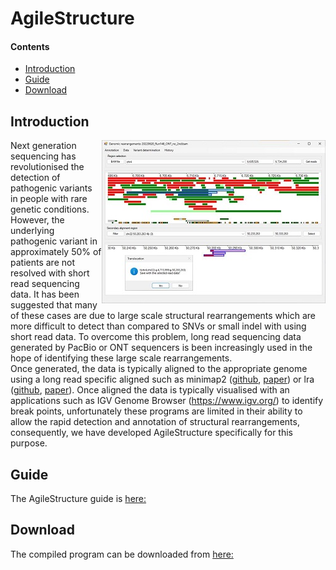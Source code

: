 # AgileStructure

#### Contents
- [Introduction](#Introduction)
- [Guide](guide)
- [Download](program)

## Introduction

<img align="right" src="introFigure.jpg">

Next generation sequencing has revolutionised the detection of pathogenic variants in people with rare genetic conditions. However, the underlying pathogenic variant in approximately 50% of patients are not resolved with short read sequencing data. It has been suggested that many of these cases are due to large scale structural rearrangements which are more difficult to detect than compared to SNVs or small indel with using short read data. To overcome this problem, long read sequencing data generated by PacBio or ONT sequencers is been increasingly used in the hope of identifying these large scale rearrangements.  
Once generated, the data is typically aligned to the appropriate genome using a long read specific aligned such as minimap2 ([github](https://github.com/lh3/minimap2), [paper](https://academic.oup.com/bioinformatics/article/34/18/3094/4994778)) or lra ([github](https://github.com/ChaissonLab/LRA), [paper](https://journals.plos.org/ploscompbiol/article?id=10.1371/journal.pcbi.1009078)). Once aligned the data is typically visualised with an applications such as IGV Genome Browser (https://www.igv.org/) to identify break points, unfortunately these programs are limited in their ability to allow the rapid detection and annotation of structural rearrangements, consequently, we have developed AgileStructure specifically for this purpose. 

## Guide

The AgileStructure guide is [here:](guide/README.md)

## Download

The compiled program can be downloaded from [here:](program/README.md)
